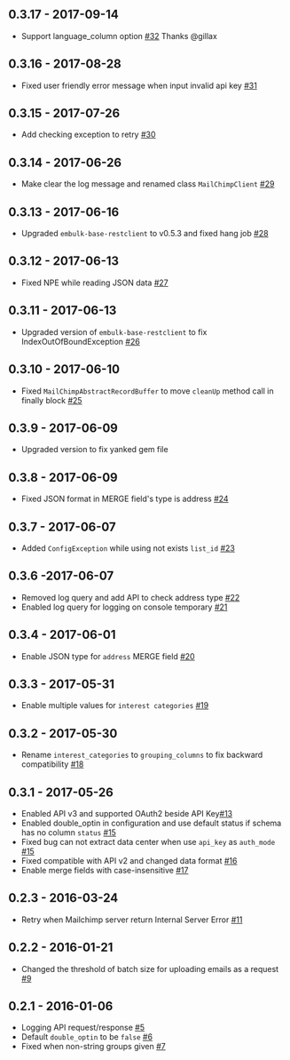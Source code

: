 ## 0.3.17 - 2017-09-14

- Support language_column option [#32](https://github.com/treasure-data/embulk-output-mailchimp/pull/32) Thanks @gillax

## 0.3.16 - 2017-08-28
- Fixed user friendly error message when input invalid api key [#31](https://github.com/treasure-data/embulk-output-mailchimp/pull/31)

## 0.3.15 - 2017-07-26
- Add checking exception to retry [#30](https://github.com/treasure-data/embulk-output-mailchimp/pull/30)

## 0.3.14 - 2017-06-26
- Make clear the log message and renamed class `MailChimpClient` [#29](https://github.com/treasure-data/embulk-output-mailchimp/pull/29)

## 0.3.13 - 2017-06-16
- Upgraded `embulk-base-restclient` to v0.5.3 and fixed hang job [#28](https://github.com/treasure-data/embulk-output-mailchimp/pull/28)

## 0.3.12 - 2017-06-13
- Fixed NPE while reading JSON data [#27](https://github.com/treasure-data/embulk-output-mailchimp/pull/27)

## 0.3.11 - 2017-06-13
- Upgraded version of `embulk-base-restclient` to fix IndexOutOfBoundException [#26](https://github.com/treasure-data/embulk-output-mailchimp/pull/26)

## 0.3.10 - 2017-06-10
- Fixed `MailChimpAbstractRecordBuffer` to move `cleanUp` method call in finally block [#25](https://github.com/treasure-data/embulk-output-mailchimp/pull/25)

## 0.3.9 - 2017-06-09
- Upgraded version to fix yanked gem file

## 0.3.8 - 2017-06-09
- Fixed JSON format in MERGE field's type is address [#24](https://github.com/treasure-data/embulk-output-mailchimp/pull/24)

## 0.3.7 - 2017-06-07
- Added `ConfigException` while using not exists `list_id` [#23](https://github.com/treasure-data/embulk-output-mailchimp/pull/23)

## 0.3.6 -2017-06-07
- Removed log query and add API to check address type [#22](https://github.com/treasure-data/embulk-output-mailchimp/pull/22)
- Enabled log query for logging on console temporary [#21](https://github.com/treasure-data/embulk-output-mailchimp/pull/21)

## 0.3.4 - 2017-06-01
- Enable JSON type for `address` MERGE field [#20](https://github.com/treasure-data/embulk-output-mailchimp/pull/20)

## 0.3.3 - 2017-05-31
- Enable multiple values for `interest categories` [#19](https://github.com/treasure-data/embulk-output-mailchimp/pull/19)

## 0.3.2 - 2017-05-30
- Rename `interest_categories` to `grouping_columns` to fix backward compatibility [#18](https://github.com/treasure-data/embulk-output-mailchimp/pull/18)

## 0.3.1 - 2017-05-26
- Enabled API v3 and supported OAuth2 beside API Key[#13](https://github.com/treasure-data/embulk-output-mailchimp/pull/13)
- Enabled double_optin in configuration and use default status if schema has no column `status` [#15](https://github.com/treasure-data/embulk-output-mailchimp/pull/15)
- Fixed bug can not extract data center when use `api_key` as `auth_mode` [#15](https://github.com/treasure-data/embulk-output-mailchimp/pull/15)
- Fixed compatible with API v2 and changed data format [#16](https://github.com/treasure-data/embulk-output-mailchimp/pull/16)
- Enable merge fields with case-insensitive [#17](https://github.com/treasure-data/embulk-output-mailchimp/pull/17)

## 0.2.3 - 2016-03-24

- Retry when Mailchimp server return Internal Server Error [#11](https://github.com/treasure-data/embulk-output-mailchimp/pull/11)

## 0.2.2 - 2016-01-21

- Changed the threshold of batch size for uploading emails as a request [#9](https://github.com/treasure-data/embulk-output-mailchimp/pull/9)

## 0.2.1 - 2016-01-06

- Logging API request/response [#5](https://github.com/treasure-data/embulk-output-mailchimp/pull/5)
- Default `double_optin` to be `false` [#6](https://github.com/treasure-data/embulk-output-mailchimp/pull/6)
- Fixed when non-string groups given [#7](https://github.com/treasure-data/embulk-output-mailchimp/pull/7)
